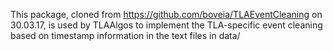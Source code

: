 This package, cloned from https://github.com/boveia/TLAEventCleaning on 30.03.17, is used by TLAAlgos to implement the TLA-specific event cleaning based on timestamp information in the text files in data/